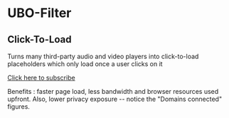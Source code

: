 # UBO-Filter



## Click-To-Load
Turns many third-party audio and video players into click-to-load placeholders which only load once a user clicks on it

[Click here to subscribe](https://subscribe.adblockplus.org/?location=https://raw.githubusercontent.com/shon-1/UBO-Filter/main/Filter/YT-block.txt&title=YouTube%20Blocklist)

Benefits : faster page load, less bandwidth and browser resources used upfront. Also, lower privacy exposure -- notice the "Domains connected" figures.
